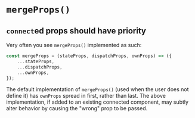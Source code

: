 # `mergeProps()`

## `connect`ed props should have priority

Very often you see `mergeProps()` implemented as such:

```javascript
const mergeProps = (stateProps, dispatchProps, ownProps) => ({
	...stateProps,
	...dispatchProps,
	...ownProps,
});
```

The default implementation of `mergeProps()` (used when the user does not define it) has `ownProps` spread in first, rather than last. The above implementation, if added to an existing connected component, may subtly alter behavior by causing the "wrong" prop to be passed.